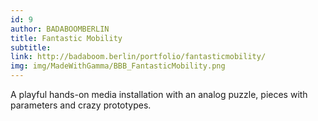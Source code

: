 ```yaml
---
id: 9
author: BADABOOMBERLIN
title: Fantastic Mobility
subtitle:
link: http://badaboom.berlin/portfolio/fantasticmobility/
img: img/MadeWithGamma/BBB_FantasticMobility.png
---
```

A playful hands-on media installation with an analog puzzle, pieces with parameters and crazy prototypes.